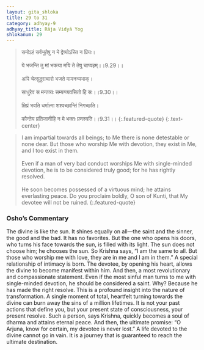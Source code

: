 ```yaml
---
layout: gita_shloka
title: 29 to 31
category: adhyay-9
adhyay_title: Rāja Vidyā Yog
shlokanum: 29
---
```


> समोऽहं सर्वभूतेषु न मे द्वेष्योऽस्ति न प्रियः।<br><br>ये भजन्ति तु मां भक्त्या मयि ते तेषु चाप्यहम्।।9.29।।<br><br>अपि चेत्सुदुराचारो भजते मामनन्यभाक्।<br><br>साधुरेव स मन्तव्यः सम्यग्व्यवसितो हि सः।।9.30।।<br><br>क्षिप्रं भवति धर्मात्मा शश्वच्छान्तिं निगच्छति।<br><br>कौन्तेय प्रतिजानीहि न मे भक्तः प्रणश्यति।।9.31।।
{:.featured-quote} 
{:.text-center}

> I am impartial towards all beings; to Me there is none detestable or none dear. But those who worship Me with devotion, they exist in Me, and I too exist in them.<br><br>Even if a man of very bad conduct worships Me with single-minded devotion, he is to be considered truly good; for he has rightly resolved.<br><br>He soon becomes possessed of a virtuous mind; he attains everlasting peace. Do you proclaim boldly, O son of Kunti, that My devotee will not be ruined.
{:.featured-quote}

### Osho’s Commentary
The divine is like the sun. It shines equally on all—the saint and the sinner, the good and the bad. It has no favorites. But the one who opens his doors, who turns his face towards the sun, is filled with its light. The sun does not choose him; he chooses the sun.
So Krishna says, “I am the same to all. But those who worship me with love, they are in me and I am in them.” A special relationship of intimacy is born. The devotee, by opening his heart, allows the divine to become manifest within him.
And then, a most revolutionary and compassionate statement. Even if the most sinful man turns to me with single-minded devotion, he should be considered a saint. Why? Because he has made the right resolve.
This is a profound insight into the nature of transformation. A single moment of total, heartfelt turning towards the divine can burn away the sins of a million lifetimes. It is not your past actions that define you, but your present state of consciousness, your present resolve.
Such a person, says Krishna, quickly becomes a soul of dharma and attains eternal peace. And then, the ultimate promise: “O Arjuna, know for certain, my devotee is never lost.” A life devoted to the divine cannot go in vain. It is a journey that is guaranteed to reach the ultimate destination.
